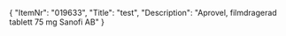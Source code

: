 {
  "ItemNr": "019633",
  "Title": "test",
  "Description": "Aprovel, filmdragerad tablett 75 mg Sanofi AB"
}